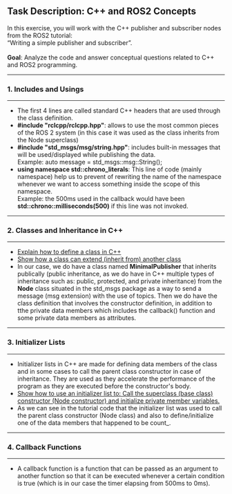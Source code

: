 ## Task Description: C++ and ROS2 Concepts
</hr>
In this exercise, you will work with the C++ publisher and subscriber nodes from the ROS2 tutorial:</br>
“Writing a simple publisher and subscriber”.</br></br>
<b>Goal</b>: Analyze the code and answer conceptual questions related to C++ and ROS2 programming.
<hr></hr>
<h3>1. Includes and Usings</h3>
<hr>
<ul>
  <li>The first 4 lines are called standard C++ headers that are used through the class definition.</li>
  <li><b>#include "rclcpp/rclcpp.hpp"</b>: allows to use the most common pieces of the ROS 2 system (in this case it was used as the class inherits from the Node superclass)</li>
  <li><b>#include "std_msgs/msg/string.hpp"</b>: includes built-in messages that will be used/displayed while publishing the data.</br>Example: auto message = std_msgs::msg::String();</li>
  <li><b>using namespace std::chrono_literals</b>: This line of code (mainly namespace) help us to prevent of rewriting the name of the namespace whenever we want to access something inside the scope of this namespace.</br>Example: the 500ms used in the callback would have been <b>std::chrono::milliseconds(500)</b> if this line was not invoked.</li>
</ul>
<hr>
<h3>2. Classes and Inheritance in C++</h3>
<hr>
<ul>
  <li><a href="https://github.com/antoniossaliba/ROS2-CPP-Mini-Deliverable/tree/classes_and_inheritance/classes">Explain how to define a class in C++</a></li>
  <li><a href="https://github.com/antoniossaliba/ROS2-CPP-Mini-Deliverable/tree/classes_and_inheritance/inheritance">Show how a class can extend (inherit from) another class</a></li>
  <li>In our case, we do have a class named <b>MinimalPublisher</b> that inherits publically (public inheritance, as we do have in C++ multiple types of inheritance such as: public, protected, and private inheritance) from the <b>Node</b> class situated in the std_msgs package as a way to send a message (msg extension) with the use of topics. Then we do have the class definition that involves the constructor definition, in addition to tthe private data members which includes the callback() function and some private data members as attributes.</li>
</ul>
<hr>
<h3>3. Initializer Lists</h3>
<hr>
<ul>
  <li>
    Initializer lists in C++ are made for defining data members of the class and in some cases to call the parent class constructor in case of inheritance. They are used as they accelerate the performance of the program as they are executed before the constructor's body.
  </li>
  <li><a href="https://github.com/antoniossaliba/ROS2-CPP-Mini-Deliverable/blob/classes_and_inheritance/inheritance/Account.cpp">Show how to use an initializer list to: Call the superclass (base class) constructor (Node constructor) and initialize private member variables.</a></li>
  <li>As we can see in the tutorial code that the initializer list was used to call the parent class constructor (Node class) and also to define/initialize one of the data members that happened to be count_.</li>
</ul>
<hr>
<h3>4. Callback Functions</h3>
<hr>
<ul>
  <li>
    A callback function is a function that can be passed as an argument to another function so that it can be executed whenever a certain condition is true (which is in our case the timer elapsing from 500ms to 0ms).
  </li>
</ul>
